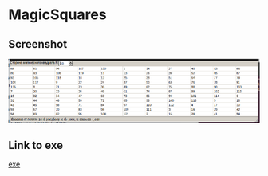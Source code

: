 # MagicSquares

## Screenshot
![screenshot](./images/screensot.png)

## Link to exe
[exe](https://github.com/hr82al/MagicSquares/releases/download/v0.1/MagicSquares.exe)
